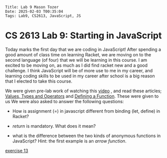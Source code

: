     Title: Lab 9 Mason Tozer
    Date: 2025-02-03 T00:35:04
    Tags: Lab9, CS2613, JavaScript, JS
# CS 2613 Lab 9: Starting in JavaScript

Today marks the first day that we are coding in JavaScript! After spending a good amount of class time on learning Racket, we are moving on to the second language (of four) that we will be learning in this course. I am excited to be moving on, as much as I did find racket new and a good challenge. I think JavaScript will be of more use to me in my career, and learning coding skills to be used in my career after school is a big reason that I elected to take this course.

We were given pre-lab work of watching this [video](https://www.destroyallsoftware.com/talks/wat) , and read these articles; [Values, Types and Operators](http://eloquentjavascript.net/01_values.html) and [Defining a Function](https://eloquentjavascript.net/03_functions.html#h_tqLFw/oazr). These were given to us 
We were also asked to answer the following questions:
- How is assignment (=) in javascript different from binding (let, define) in Racket?

- *return* is mandatory. What does it mean?

- what is the difference between the two kinds of anonymous functions in JavaScript? Hint: the first example is an *arrow function*.

[exercise 13](https://www.cs.unb.ca/~bremner/teaching/cs2613/books/FICS/Lists.html)

<!-- more -->

